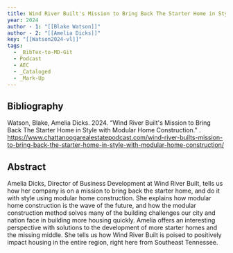 ```yaml
---
title: Wind River Built's Mission to Bring Back The Starter Home in Style with Modular Home Construction
year: 2024
author - 1: "[[Blake Watson]]"
author - 2: "[[Amelia Dicks]]"
key: "[[Watson2024-vl]]"
tags:
  - _BibTex-to-MD-Git
  - Podcast
  - AEC
  - _Cataloged
  - _Mark-Up
---
```


## Bibliography
Watson, Blake, Amelia Dicks. 2024. “Wind River Built's Mission to Bring Back The Starter Home in Style with Modular Home Construction.” . https://www.chattanoogarealestatepodcast.com/wind-river-builts-mission-to-bring-back-the-starter-home-in-style-with-modular-home-construction/

## Abstract
Amelia Dicks, Director of Business Development at Wind River Built, tells us how her company is on a mission to bring back the starter home, and do it with style using modular home construction. She explains how modular home construction is the wave of the future, and how the modular construction method solves many of the building challenges our city and nation face in building more housing quickly. Amelia offers an interesting perspective with solutions to the development of more starter homes and the missing middle. She tells us how Wind River Built is poised to positively impact housing in the entire region, right here from Southeast Tennessee.